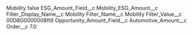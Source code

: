 <?xml version="1.0" encoding="UTF-8"?>
<CustomMetadata xmlns="http://soap.sforce.com/2006/04/metadata" xmlns:xsi="http://www.w3.org/2001/XMLSchema-instance" xmlns:xsd="http://www.w3.org/2001/XMLSchema">
    <label>Mobility</label>
    <protected>false</protected>
    <values>
        <field>ESG_Amount_Field__c</field>
        <value xsi:type="xsd:string">Mobility_ESG_Amount__c</value>
    </values>
    <values>
        <field>Filter_Display_Name__c</field>
        <value xsi:type="xsd:string">Mobility</value>
    </values>
    <values>
        <field>Filter_Name__c</field>
        <value xsi:type="xsd:string">Mobility</value>
    </values>
    <values>
        <field>Filter_Value__c</field>
        <value xsi:type="xsd:string">00D8G0000008ft9</value>
    </values>
    <values>
        <field>Opportunity_Amount_Field__c</field>
        <value xsi:type="xsd:string">Automotive_Amount__c</value>
    </values>
    <values>
        <field>Order__c</field>
        <value xsi:type="xsd:double">7.0</value>
    </values>
</CustomMetadata>
